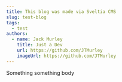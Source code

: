```yaml
---
title: This blog was made via Sveltia CMS
slug: test-blog
tags:
  - test
authors:
  - name: Jack Murley
    title: Just a Dev
    url: https://github.com/JTMurley
    imageUrl: https://github.com/JTMurley
---
```

Something something body
